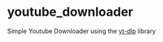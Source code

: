 # youtube_downloader

Simple Youtube Downloader using the [yt-dlp](https://github.com/yt-dlp/yt-dlp) library 

